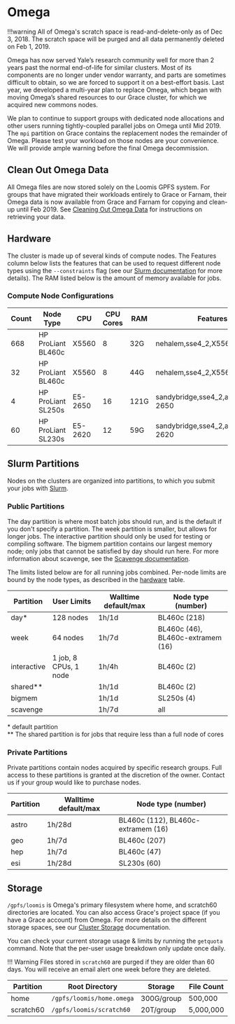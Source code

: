 # Omega

!!!warning
    All of Omega's scratch space is read-and-delete-only as of Dec 3, 2018. The scratch space will be purged and all data permanently deleted on Feb 1, 2019.

Omega has now served Yale’s research community well for more than 2 years past the normal end-of-life for similar clusters. Most of its components are no longer under vendor warranty, and parts are sometimes difficult to obtain, so we are forced to support it on a best-effort basis. Last year, we developed a multi-year plan to replace Omega, which began with moving Omega’s shared resources to our Grace cluster, for which we acquired new commons nodes.

We plan to continue to support groups with dedicated node allocations and other users running tightly-coupled parallel jobs on Omega until Mid 2019. The `mpi` partition on Grace contains the replacement nodes the remainder of Omega. Please test your workload on those nodes are your convenience. We will provide ample warning before the final Omega decommission.

## Clean Out Omega Data

All Omega files are now stored solely on the Loomis GPFS system. For groups that have migrated their workloads entirely to Grace or Farnam, their Omega data is now available from Grace and Farnam for copying and clean-up until Feb 2019. See [Cleaning Out Omega Data](/clusters-at-yale/data/omega-data) for instructions on retrieving your data.

## Hardware

The cluster is made up of several kinds of compute nodes. The Features column below lists the features that can be used to request different node types using the `--constraints` flag (see our [Slurm documentation](/clusters-at-yale/job-scheduling/resource-requests#features-and-constraints) for more details). The RAM listed below is the amount of memory available for jobs.

### Compute Node Configurations

| Count | Node Type              | CPU                 | CPU Cores  | RAM   | Features                          |
|-------|------------------------|---------------------|------------|-------|-----------------------------------|
| 668   | HP ProLiant BL460c     | X5560               | 8          | 32G   | nehalem,sse4_2,X5560              |
| 32    | HP ProLiant BL460c     | X5560               | 8          | 44G   | nehalem,sse4_2,X5560,extramem     |
| 4     | HP ProLiant SL250s     | E5-2650             | 16         | 121G  | sandybridge,sse4_2,avx,E5-2650    |
| 60    | HP ProLiant SL230s     | E5-2620             | 12         | 59G   | sandybridge,sse4_2,avx,E5-2620    |

## Slurm Partitions

Nodes on the clusters are organized into partitions, to which you submit your jobs with [Slurm](/clusters-at-yale/job-scheduling).

### Public Partitions

The day partition is where most batch jobs should run, and is the default if you don't specify a partition. The week partition is smaller, but allows for longer jobs. The interactive partition should only be used for testing or compiling software. The bigmem partition contains our largest memory node; only jobs that cannot be satisfied by day should run here. For more information about scavenge, see the [Scavenge documentation](/clusters-at-yale/job-scheduling/scavenge).

The limits listed below are for all running jobs combined. Per-node limits are bound by the node types, as described in the [hardware](#hardware) table.

| Partition   |  User Limits                 | Walltime default/max | Node type (number)                   |
|-------------|-----------------------------|-----------------------|--------------------------------------|
| day*        | 128 nodes                   | 1h/1d                 | BL460c (218)                         |
| week        | 64 nodes                    | 1h/7d                 | BL460c (46), BL460c-extramem (16)    |
| interactive | 1 job, 8 CPUs, 1 node       | 1h/4h                 | BL460c (2)                           |
| shared**    |                             | 1h/1d                 | BL460c (2)                           |
| bigmem      |                             | 1h/1d                 | SL250s (4)                           |
| scavenge    |                             | 1h/7d                 | all                                  |

\* default partition  
** The shared partition is for jobs that require less than a full node of cores

### Private Partitions

Private partitions contain nodes acquired by specific research groups. Full access to these partitions is granted at the discretion of the owner. Contact us if your group would like to purchase nodes.

| Partition           | Walltime default/max | Node type (number)                   |
|---------------------|----------------------|--------------------------------------|
| astro               | 1h/28d               | BL460c (112), BL460c-extramem (16)   |
| geo                 | 1h/7d                | BL460c (207)                         |
| hep                 | 1h/7d                | BL460c (47)                          |
| esi                 | 1h/28d               | SL230s (60)                          |

## Storage

`/gpfs/loomis` is Omega's primary filesystem where home, and scratch60 directories are located. You can also access Grace's project space (if you have a Grace account) from Omega. For more details on the different storage spaces, see our [Cluster Storage](/clusters-at-yale/data/cluster-storage) documentation.

You can check your current storage usage & limits by running the `getquota` command. Note that the per-user usage breakdown only update once daily.

!!! Warning
    Files stored in `scratch60` are purged if they are older than 60 days. You will receive an email alert one week before they are deleted.

|Partition  | Root Directory                | Storage     | File Count | Backups |
|-----------|-------------------------------|-------------|------------|---------|
| home      | `/gpfs/loomis/home.omega`     | 300G/group  | 500,000    | Yes     |
| scratch60 | `/gpfs/loomis/scratch60`      | 20T/group   | 5,000,000  | No      |
